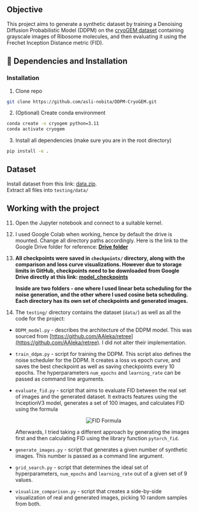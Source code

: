 ## Objective

This project aims to generate a synthetic dataset by training a Denoising Diffusion Probabilistic Model (DDPM) on the [cryoGEM dataset](https://github.com/Cellverse/CryoGEM) containing grayscale images of Ribosome molecules, and then evaluating it using the Frechet Inception Distance metric (FID).

## 🔧 Dependencies and Installation

### Installation

1. Clone repo

```bash
git clone https://github.com/asli-nobita/DDPM-CryoGEM.git
```

2. (Optional) Create conda environment

```bash
conda create -n cryogem python=3.11
conda activate cryogem
```

3. Install all dependencies (make sure you are in the root directory)

```bash
pip install -e .
```

## Dataset

Install dataset from this link: [data.zip](https://www.dropbox.com/scl/fi/0zczm5hlb1h8qes1kobhz/data.zip?rlkey=46ob2ywa80t1mcvezy4lj6tu2&st=626po0mp&dl=0).  
Extract all files into `testing/data/`

## Working with the project

11. Open the Jupyter notebook and connect to a suitable kernel.

2. I used Google Colab when working, hence by default the drive is mounted. Change all directory paths accordingly. Here is the link to the Google Drive folder for reference: **[Drive folder](https://drive.google.com/drive/folders/1AKEMWG7X7bYcrA5K046MoQnngrtcltdr?usp=sharing)**

3. **All checkpoints were saved in `checkpoints/` directory, along with the comparison and loss curve visualizations. However due to storage limits in GitHub, checkpoints need to be downloaded from Google Drive directly at this link: [model_checkpoints](https://drive.google.com/drive/folders/14hZB_htaJDWn4IuffjRzWYNrA0kWdcFp?usp=sharing)**

   **Inside are two folders - one where I used linear beta scheduling for the noise generation, and the other where I used cosine beta scheduling. Each directory has its own set of checkpoints and generated images.**

4. The `testing/` directory contains the dataset (`data/`) as well as all the code for the project:

<!-- prettier-ignore-start -->
   - `DDPM_model.py` - describes the architecture of the DDPM model. This was sourced from [https://github.com/AAleka/retree](https://github.com/AAleka/retree). I did not alter their implementation.
   - `train_ddpm.py` - script for training the DDPM. This script also defines the noise scheduler for the DDPM. It creates a loss vs epoch curve, and saves the best checkpoint as well as saving checkpoints every 10 epochs. The hyperparameters `num_epochs` and `learning_rate` can be passed as command line arguments.
   - `evaluate_fid.py` - script that aims to evaluate FID between the real set of images and the generated dataset. It extracts features using the InceptionV3 model, generates a set of 100 images, and calculates FID using the formula  

     <p align="center">
     <img src="https://latex.codecogs.com/png.image?\dpi{110}\bg{white}$$FID=||\mu_1-\mu_2||^2&plus;\text{Tr}(\Sigma_1&plus;\Sigma_2-2(\Sigma_1\Sigma_2)^{1/2})$$" alt="FID Formula">
     </p>

     Afterwards, I tried taking a different approach by generating the images first and then calculating FID using the library function `pytorch_fid`.

   - `generate_images.py` - script that generates a given number of synthetic images. This number is passed as a command line argument.
   - `grid_search.py` - script that determines the ideal set of hyperparameters, `num_epochs` and `learning_rate` out of a given set of 9 values.
   - `visualize_comparison.py` - script that creates a side-by-side visualization of real and generated images, picking 10 random samples from both.
<!-- prettier-ignore-end -->
